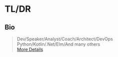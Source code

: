# TL/DR

## Bio

> Dev/Speaker/Analyst/Coach/Architect/DevOps
> Python/Kotlin/.Net/Elm/And many others   
> [More Details](cv.md)

